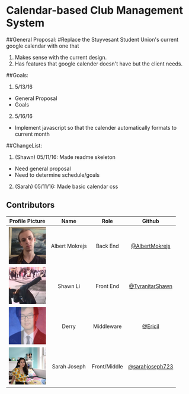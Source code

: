 # Calendar-based Club Management System


##General Proposal:
#Replace the Stuyvesant Student Union's current google calendar with one that
1. Makes sense with the current design.
2. Has features that google calender doesn't have but the client needs.

##Goals:
1. 5/13/16
  * General Proposal
  * Goals
2. 5/16/16
  * Implement javascript so that the calender automatically formats to current month
 
##ChangeList:
1. (Shawn) 05/11/16: Made readme skeleton
  * Need general proposal
  * Need to determine schedule/goals
2. (Sarah) 05/11/16: Made basic calendar css

## Contributors
|**Profile Picture**|    **Name**    |    **Role**    |    **Github**    |
|-------------------|:--------------:|:--------------:|:----------------:|
|<img src="images/albert.jpg" width="100" height="100" />|Albert Mokrejs|Back End|[@AlbertMokrejs](https://github.com/AlbertMokrejs/)|
|<img src="images/shawn.jpg" width="100" height="100" />|Shawn Li|Front End|[@TyranitarShawn](https://github.com/TyranitarShawn/)|
|<img src="images/derry.jpg" width="100" height="100" />|Derry|Middleware|[@Ericil](https://github.com/Ericil/)|
|<img src="images/sarah.jpg" width="100" height="100" />|Sarah Joseph|Front/Middle|[@sarahjoseph723](https://github.com/sarahjoseph723/)|
